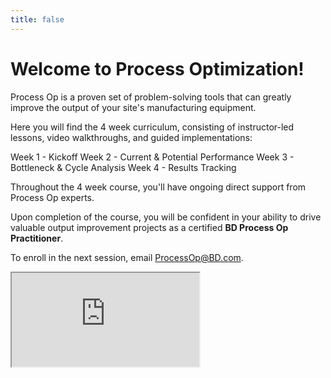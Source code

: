 ```yaml
---
title: false
---
```


# Welcome to Process Optimization!

Process Op is a proven set of problem-solving tools that can greatly improve the output of your site's manufacturing equipment.

Here you will find the 4 week curriculum, consisting of instructor-led lessons, video walkthroughs, and guided implementations:

Week 1 - Kickoff
Week 2 - Current & Potential Performance
Week 3 - Bottleneck & Cycle Analysis
Week 4 - Results Tracking

Throughout the 4 week course, you'll have ongoing direct support from Process Op experts.

Upon completion of the course, you will be confident in your ability to drive valuable output improvement projects as a certified **BD Process Op Practitioner**.

To enroll in the next session, email <ProcessOp@BD.com>.

<iframe src="https://www.youtube.com/embed/dGC3AblJrs0"></iframe>
